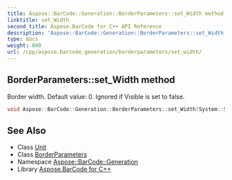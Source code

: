 ```yaml
---
title: Aspose::BarCode::Generation::BorderParameters::set_Width method
linktitle: set_Width
second_title: Aspose.BarCode for C++ API Reference
description: 'Aspose::BarCode::Generation::BorderParameters::set_Width method. Border width. Default value: 0. Ignored if Visible is set to false in C++.'
type: docs
weight: 800
url: /cpp/aspose.barcode.generation/borderparameters/set_width/
---
```

## BorderParameters::set_Width method


Border width. Default value: 0. Ignored if Visible is set to false.

```cpp
void Aspose::BarCode::Generation::BorderParameters::set_Width(System::SharedPtr<Unit> value)
```

## See Also

* Class [Unit](../../unit/)
* Class [BorderParameters](../)
* Namespace [Aspose::BarCode::Generation](../../)
* Library [Aspose.BarCode for C++](../../../)

